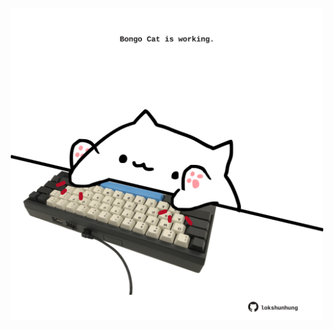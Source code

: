 <!-- built at 04/05/2021, 05:06:32 UTC -->
<p align="center">
  <img width="500" height="500" src="./ReadmeImage.svg">
</p>
